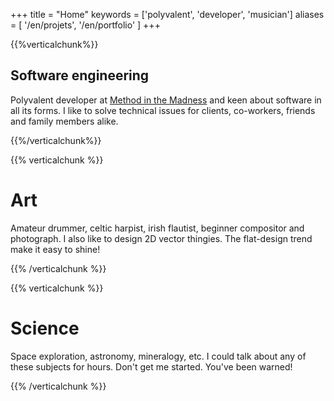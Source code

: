+++
title = "Home"
keywords = ['polyvalent', 'developer', 'musician']
aliases = [
    '/en/projets', '/en/portfolio'
]
+++

{{%verticalchunk%}}
## Software engineering

Polyvalent developer at [Method in the Madness](https://www.methodinthemadness.eu) and keen 
about software in all its forms. I like to solve technical issues for clients, co-workers,
 friends and family members alike.

{{%/verticalchunk%}}


{{% verticalchunk %}}
# Art

Amateur drummer, celtic harpist, irish flautist, beginner compositor and photograph. 
I also like to design 2D vector thingies. The flat-design trend make it easy to shine!

{{% /verticalchunk %}}

{{% verticalchunk %}}
# Science

Space exploration, astronomy, mineralogy, etc. I could talk about any of 
these subjects for hours. Don't get me started. You've been warned!  

{{% /verticalchunk %}}